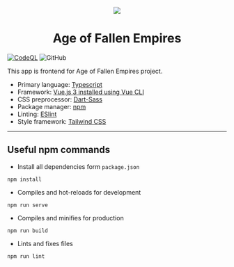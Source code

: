 <p align="center">
  <img src="public/favicon.ico" />
</p>

<h1 align="center">
Age of Fallen Empires
</h1>

[![CodeQL](https://github.com/kamster94/FallenEmpiresFrontend/actions/workflows/codeql-analysis.yml/badge.svg?branch=main)](https://github.com/kamster94/FallenEmpiresFrontend/actions/workflows/codeql-analysis.yml) ![GitHub](https://img.shields.io/github/license/kamster94/FallenEmpiresFrontend)

This app is frontend for Age of Fallen Empires project.

- Primary language: [Typescript](https://www.typescriptlang.org/)
- Framework: [Vue.js 3 installed using Vue CLI](https://v3.vuejs.org/)
- CSS preprocessor: [Dart-Sass](https://sass-lang.com/dart-sass)
- Package manager: [npm](https://www.npmjs.com/)
- Linting: [ESlint](https://eslint.org/)
- Style framework: [Tailwind CSS](https://tailwindcss.com/)

<hr />

## Useful npm commands

- Install all dependencies form `package.json`

```
npm install
```

- Compiles and hot-reloads for development

```
npm run serve
```

- Compiles and minifies for production

```
npm run build
```

- Lints and fixes files

```
npm run lint
```
